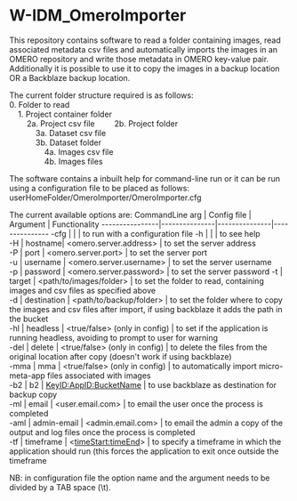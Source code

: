 # W-IDM_OmeroImporter
This repository contains software to read a folder containing images, read associated metadata csv files and automatically imports the images in an OMERO repository and write those metadata in OMERO key-value pair.  
Additionally it is possible to use it to copy the images in a backup location OR a Backblaze backup location.

The current folder structure required is as follows:  
0. Folder to read  
&nbsp;&nbsp;&nbsp;&nbsp;1. Project container folder  
&nbsp;&nbsp;&nbsp;&nbsp;&nbsp;&nbsp;&nbsp;&nbsp;2a. Project csv file 
&nbsp;&nbsp;&nbsp;&nbsp;&nbsp;&nbsp;&nbsp;&nbsp;2b. Project folder  
&nbsp;&nbsp;&nbsp;&nbsp;&nbsp;&nbsp;&nbsp;&nbsp;&nbsp;&nbsp;&nbsp;&nbsp;3a. Dataset csv file  
&nbsp;&nbsp;&nbsp;&nbsp;&nbsp;&nbsp;&nbsp;&nbsp;&nbsp;&nbsp;&nbsp;&nbsp;3b. Dataset folder  
&nbsp;&nbsp;&nbsp;&nbsp;&nbsp;&nbsp;&nbsp;&nbsp;&nbsp;&nbsp;&nbsp;&nbsp;&nbsp;&nbsp;&nbsp;&nbsp;4a. Images csv file  
&nbsp;&nbsp;&nbsp;&nbsp;&nbsp;&nbsp;&nbsp;&nbsp;&nbsp;&nbsp;&nbsp;&nbsp;&nbsp;&nbsp;&nbsp;&nbsp;4b. Images files  

The software contains a inbuilt help for command-line run or it can be run using a configuration file to be placed as follows:   userHomeFolder/OmeroImporter/OmeroImporter.cfg  

The current available options are:
CommandLine arg | Config file | Argument | Functionality
----------------|---------------|---------------|---------------
-cfg | | | to run with a configuration file
-h | | | to see help  
-H | hostname| <omero.server.address> | to set the server address  
-P | port | <omero.server.port> | to set the server port  
-u | username | <omero.server.username> | to set the server username  
-p | password | <omero.server.password> | to set the server password 
-t | target | <path/to/images/folder> | to set the folder to read, containing images and csv files as specified above  
-d | destination | <path/to/backup/folder> | to set the folder where to copy the images and csv files after import, if using backblaze it adds the path in the bucket  
-hl | headless | <true/false> (only in config) | to set if the application is running headless, avoiding to prompt to user for warning  
-del | delete | <true/false> (only in config) | to delete the files from the original location after copy (doesn't work if using backblaze)  
-mma | mma | <true/false> (only in config) | to automatically import micro-meta-app files associated with images  
-b2 | b2 | <KeyID:AppID:BucketName> | to use backblaze as destination for backup copy  
-ml | email | <user.email.com> | to email the user once the process is completed  
-aml | admin-email | <admin.email.com> | to email the admin a copy of the output and log files once the process is completed  
-tf | timeframe | <<timeStart:timeEnd>> | to specify a timeframe in which the application should run (this forces the application to exit once outside the timeframe

NB: in configuration file the option name and the argument needs to be divided by a TAB space (\t).  

